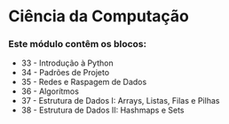# Ciência da Computação

### Este módulo contêm os blocos:

* 33 - Introdução à Python
* 34 - Padrões de Projeto
* 35 - Redes e Raspagem de Dados
* 36 - Algorítmos
* 37 - Estrutura de Dados I: Arrays, Listas, Filas e Pilhas
* 38 - Estrutura de Dados II: Hashmaps e Sets

